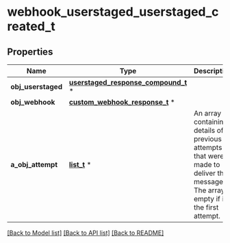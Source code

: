 # webhook_userstaged_userstaged_created_t

## Properties
Name | Type | Description | Notes
------------ | ------------- | ------------- | -------------
**obj_userstaged** | [**userstaged_response_compound_t**](userstaged_response_compound.md) \* |  | 
**obj_webhook** | [**custom_webhook_response_t**](custom_webhook_response.md) \* |  | 
**a_obj_attempt** | [**list_t**](attempt_response_compound.md) \* | An array containing details of previous attempts that were made to deliver the message. The array is empty if it&#39;s the first attempt. | 

[[Back to Model list]](../README.md#documentation-for-models) [[Back to API list]](../README.md#documentation-for-api-endpoints) [[Back to README]](../README.md)


